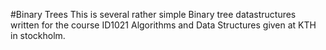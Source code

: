 #Binary Trees
This is several rather simple Binary tree datastructures written for the course ID1021 Algorithms and Data Structures given at KTH in stockholm.
